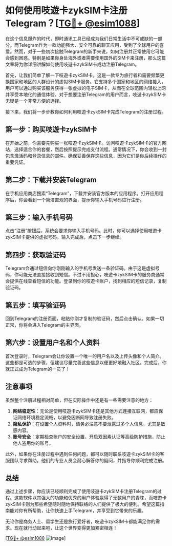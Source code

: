 # 如何使用吱遊卡zykSIM卡注册Telegram？[[TG💪+ @esim1088](https://t.me/s/esim1088)]

在这个信息爆炸的时代，即时通讯工具已经成为我们日常生活中不可或缺的一部分。而Telegram作为一款功能强大、安全可靠的聊天应用，受到了全球用户的喜爱。然而，对于一些初次接触Telegram的新手来说，如何注册并正常使用它可能会感到困惑。特别是如果你身处海外或者需要使用国外的SIM卡来注册，那么这篇文章将为你详细讲解如何使用吱遊卡zykSIM卡成功注册Telegram。

首先，让我们简单了解一下吱遊卡zykSIM卡。这是一款专为旅行者和需要频繁更换国家和地区的人群设计的虚拟SIM卡服务。它支持多个国家和地区的网络接入，用户可以通过购买该服务获得一张虚拟的电子SIM卡，从而在全球范围内轻松上网并享受本地化的通信体验。对于想要注册Telegram的用户而言，吱遊卡zykSIM卡无疑是一个非常方便的选择。

接下来，我们将一步步教你如何利用吱遊卡zykSIM卡完成Telegram的注册过程。

## 第一步：购买吱遊卡zykSIM卡

在开始之前，你需要先购买一张吱遊卡zykSIM卡。访问吱遊卡zykSIM卡的官方网站，选择适合你的套餐，然后按照提示完成支付流程。通常情况下，你会收到一封包含激活码和登录信息的邮件。确保妥善保存这些信息，因为它们是你后续操作的重要凭证。

## 第二步：下载并安装Telegram

在手机应用商店搜索“Telegram”，下载并安装官方版本的应用程序。打开应用程序后，你会看到一个简洁直观的界面，提示你输入手机号码进行注册。

## 第三步：输入手机号码

点击“注册”按钮后，系统会要求你输入手机号码。此时，你可以选择使用吱遊卡zykSIM卡提供的虚拟号码。输入完成后，点击下一步继续。

## 第四步：获取验证码

Telegram会通过短信向你刚刚输入的手机号发送一条验证码。由于这是虚拟号码，你可能无法直接接收到短信。不过不用担心，吱遊卡zykSIM卡的服务商通常会提供在线查看短信的功能。登录到你的吱遊卡账户，找到相应的短信记录，复制验证码。

## 第五步：填写验证码

回到Telegram的注册页面，粘贴你刚才复制的验证码，然后点击确认。如果一切正常，你将会进入Telegram的主界面。

## 第六步：设置用户名和个人资料

首次登录时，Telegram会让你设置一个唯一的用户名以及上传头像和个人简介。这些都是可选的步骤，但建议尽量完善这些信息以便更好地融入社区。完成后，你就正式成为Telegram的一员了！

## 注意事项

虽然整个注册过程相对简单，但在实际操作中还是有一些需要注意的地方：

1. **网络稳定性**：无论是使用吱遊卡zykSIM卡还是其他方式连接互联网，都应保证网络环境稳定流畅，以避免因断网导致注册失败。
2. **隐私保护**：在设置个人资料时，请务必注意不要泄露过多个人信息，尤其是敏感内容。
3. **账号安全**：定期检查账户的安全设置，开启双因素认证等高级防护措施，防止他人盗用你的账号。

此外，如果你在注册过程中遇到任何问题，都可以随时联系吱遊卡zykSIM卡的客服团队寻求帮助。他们的专业人员会耐心解答你的疑问，并指导你顺利完成注册。

## 总结

通过上述步骤，你应该已经顺利完成了使用吱遊卡zykSIM卡注册Telegram的过程。这款软件以其强大的功能和优秀的用户体验赢得了无数用户的青睐，而吱遊卡zykSIM卡则为那些希望随时随地保持联络的人们提供了极大的便利。希望这篇指南能对你有所帮助，让你快速上手Telegram，并享受到它带来的乐趣。

无论你是商务人士、留学生还是旅行爱好者，吱遊卡zykSIM卡都能满足你的需求。现在就行动起来吧，让这个世界变得更加紧密相连！

[[TG💪+ @esim1088](https://t.me/s/esim1088) ![Image](https://i.postimg.cc/4NQfJmqS/Snipaste-2025-05-13-00-14-12.png)]